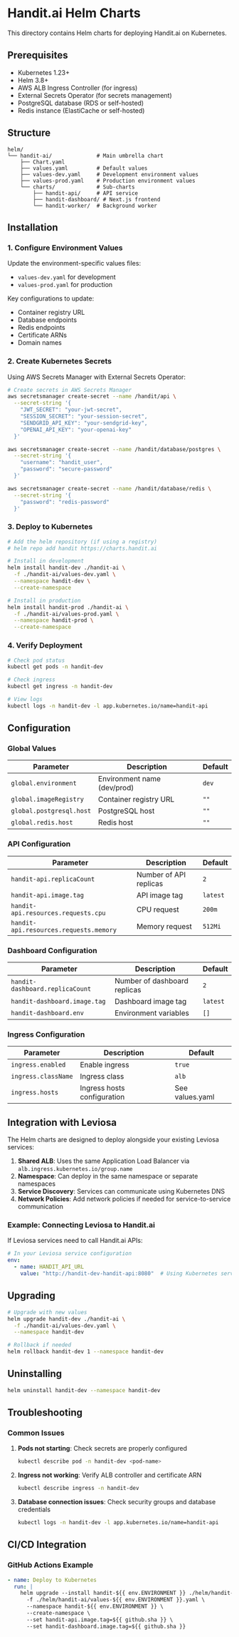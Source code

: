# Handit.ai Helm Charts

This directory contains Helm charts for deploying Handit.ai on Kubernetes.

## Prerequisites

- Kubernetes 1.23+
- Helm 3.8+
- AWS ALB Ingress Controller (for ingress)
- External Secrets Operator (for secrets management)
- PostgreSQL database (RDS or self-hosted)
- Redis instance (ElastiCache or self-hosted)

## Structure

```
helm/
└── handit-ai/              # Main umbrella chart
    ├── Chart.yaml
    ├── values.yaml         # Default values
    ├── values-dev.yaml     # Development environment values
    ├── values-prod.yaml    # Production environment values
    └── charts/             # Sub-charts
        ├── handit-api/     # API service
        ├── handit-dashboard/ # Next.js frontend
        └── handit-worker/  # Background worker
```

## Installation

### 1. Configure Environment Values

Update the environment-specific values files:
- `values-dev.yaml` for development
- `values-prod.yaml` for production

Key configurations to update:
- Container registry URL
- Database endpoints
- Redis endpoints
- Certificate ARNs
- Domain names

### 2. Create Kubernetes Secrets

Using AWS Secrets Manager with External Secrets Operator:

```bash
# Create secrets in AWS Secrets Manager
aws secretsmanager create-secret --name /handit/api \
  --secret-string '{
    "JWT_SECRET": "your-jwt-secret",
    "SESSION_SECRET": "your-session-secret",
    "SENDGRID_API_KEY": "your-sendgrid-key",
    "OPENAI_API_KEY": "your-openai-key"
  }'

aws secretsmanager create-secret --name /handit/database/postgres \
  --secret-string '{
    "username": "handit_user",
    "password": "secure-password"
  }'

aws secretsmanager create-secret --name /handit/database/redis \
  --secret-string '{
    "password": "redis-password"
  }'
```

### 3. Deploy to Kubernetes

```bash
# Add the helm repository (if using a registry)
# helm repo add handit https://charts.handit.ai

# Install in development
helm install handit-dev ./handit-ai \
  -f ./handit-ai/values-dev.yaml \
  --namespace handit-dev \
  --create-namespace

# Install in production
helm install handit-prod ./handit-ai \
  -f ./handit-ai/values-prod.yaml \
  --namespace handit-prod \
  --create-namespace
```

### 4. Verify Deployment

```bash
# Check pod status
kubectl get pods -n handit-dev

# Check ingress
kubectl get ingress -n handit-dev

# View logs
kubectl logs -n handit-dev -l app.kubernetes.io/name=handit-api
```

## Configuration

### Global Values

| Parameter | Description | Default |
|-----------|-------------|---------|
| `global.environment` | Environment name (dev/prod) | `dev` |
| `global.imageRegistry` | Container registry URL | `""` |
| `global.postgresql.host` | PostgreSQL host | `""` |
| `global.redis.host` | Redis host | `""` |

### API Configuration

| Parameter | Description | Default |
|-----------|-------------|---------|
| `handit-api.replicaCount` | Number of API replicas | `2` |
| `handit-api.image.tag` | API image tag | `latest` |
| `handit-api.resources.requests.cpu` | CPU request | `200m` |
| `handit-api.resources.requests.memory` | Memory request | `512Mi` |

### Dashboard Configuration

| Parameter | Description | Default |
|-----------|-------------|---------|
| `handit-dashboard.replicaCount` | Number of dashboard replicas | `2` |
| `handit-dashboard.image.tag` | Dashboard image tag | `latest` |
| `handit-dashboard.env` | Environment variables | `[]` |

### Ingress Configuration

| Parameter | Description | Default |
|-----------|-------------|---------|
| `ingress.enabled` | Enable ingress | `true` |
| `ingress.className` | Ingress class | `alb` |
| `ingress.hosts` | Ingress hosts configuration | See values.yaml |

## Integration with Leviosa

The Helm charts are designed to deploy alongside your existing Leviosa services:

1. **Shared ALB**: Uses the same Application Load Balancer via `alb.ingress.kubernetes.io/group.name`
2. **Namespace**: Can deploy in the same namespace or separate namespaces
3. **Service Discovery**: Services can communicate using Kubernetes DNS
4. **Network Policies**: Add network policies if needed for service-to-service communication

### Example: Connecting Leviosa to Handit.ai

If Leviosa services need to call Handit.ai APIs:

```yaml
# In your Leviosa service configuration
env:
  - name: HANDIT_API_URL
    value: "http://handit-dev-handit-api:8080"  # Using Kubernetes service discovery
```

## Upgrading

```bash
# Upgrade with new values
helm upgrade handit-dev ./handit-ai \
  -f ./handit-ai/values-dev.yaml \
  --namespace handit-dev

# Rollback if needed
helm rollback handit-dev 1 --namespace handit-dev
```

## Uninstalling

```bash
helm uninstall handit-dev --namespace handit-dev
```

## Troubleshooting

### Common Issues

1. **Pods not starting**: Check secrets are properly configured
   ```bash
   kubectl describe pod -n handit-dev <pod-name>
   ```

2. **Ingress not working**: Verify ALB controller and certificate ARN
   ```bash
   kubectl describe ingress -n handit-dev
   ```

3. **Database connection issues**: Check security groups and database credentials
   ```bash
   kubectl logs -n handit-dev -l app.kubernetes.io/name=handit-api
   ```

## CI/CD Integration

### GitHub Actions Example

```yaml
- name: Deploy to Kubernetes
  run: |
    helm upgrade --install handit-${{ env.ENVIRONMENT }} ./helm/handit-ai \
      -f ./helm/handit-ai/values-${{ env.ENVIRONMENT }}.yaml \
      --namespace handit-${{ env.ENVIRONMENT }} \
      --create-namespace \
      --set handit-api.image.tag=${{ github.sha }} \
      --set handit-dashboard.image.tag=${{ github.sha }}
```